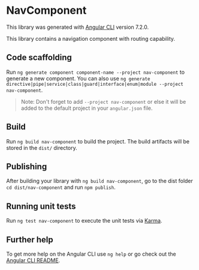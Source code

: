# NavComponent

This library was generated with [Angular CLI](https://github.com/angular/angular-cli) version 7.2.0.

This library contains a navigation component with routing capability.

## Code scaffolding

Run `ng generate component component-name --project nav-component` to generate a new component. You can also use `ng generate directive|pipe|service|class|guard|interface|enum|module --project nav-component`.
> Note: Don't forget to add `--project nav-component` or else it will be added to the default project in your `angular.json` file. 

## Build

Run `ng build nav-component` to build the project. The build artifacts will be stored in the `dist/` directory.

## Publishing

After building your library with `ng build nav-component`, go to the dist folder `cd dist/nav-component` and run `npm publish`.

## Running unit tests

Run `ng test nav-component` to execute the unit tests via [Karma](https://karma-runner.github.io).

## Further help

To get more help on the Angular CLI use `ng help` or go check out the [Angular CLI README](https://github.com/angular/angular-cli/blob/master/README.md).
